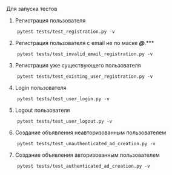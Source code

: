 Для запуска тестов

1. Регистрация пользователя

```
    pytest tests/test_registration.py -v
```

2. Регистрация пользователя c email не по маске  *******@*******.***

```
    pytest tests/test_invalid_email_registration.py -v
```

3. Регистрация уже существующего пользователя

```
    pytest tests/test_existing_user_registration.py -v
```

4. Login пользователя

```
    pytest tests/test_user_login.py -v
```

5. Logout пользователя

```
    pytest tests/test_user_logout.py -v
```

6. Создание объявления неавторизованным пользователем

```
    pytest tests/test_unauthenticated_ad_creation.py -v
```

7. Создание объявления авторизованным пользователем

```
    pytest tests/test_authenticated_ad_creation.py -v
```

